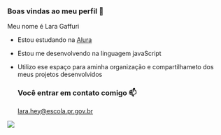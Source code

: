 ### Boas vindas ao meu perfil 💙

Meu nome é Lara Gaffuri 

- Estou estudando na [Alura](https://www.alura.com.br)
- Estou me desenvolvendo na linguagem javaScript
- Utilizo ese espaço para aminha organização e compartilhameto dos meus projetos desenvolvidos

  ### Você entrar em contato comigo 📫

  lara.hey@escola.pr.gov.br



![](https://media1.tenor.com/m/EvNCyjP1IxQAAAAd/feliz-alegre.gif)
